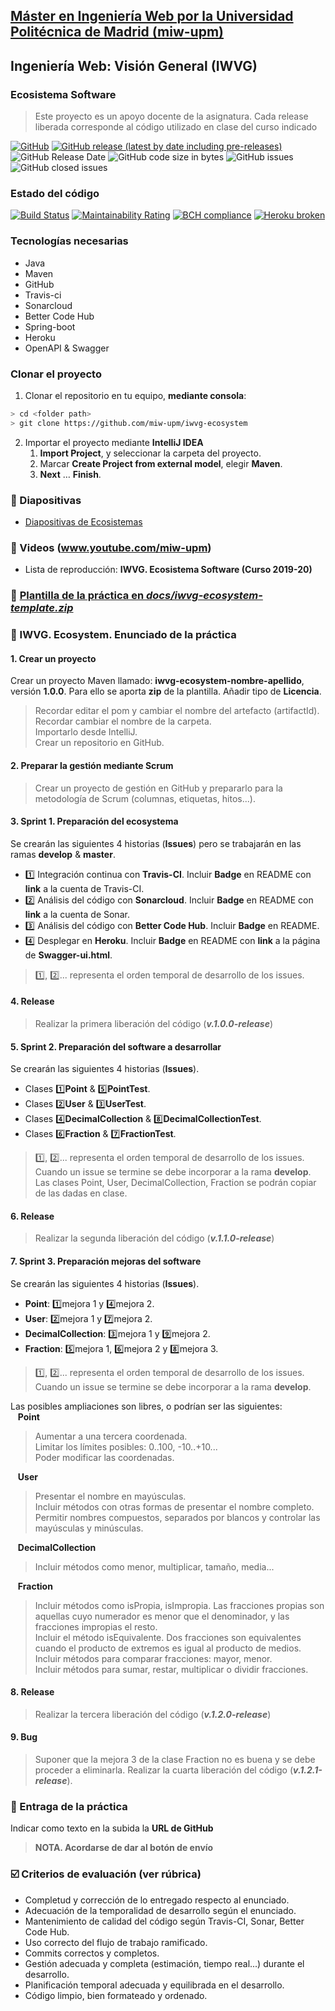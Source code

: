 ## [Máster en Ingeniería Web por la Universidad Politécnica de Madrid (miw-upm)](http://miw.etsisi.upm.es)
## Ingeniería Web: Visión General (IWVG)
### Ecosistema Software
> Este proyecto es un apoyo docente de la asignatura. Cada release liberada corresponde al código utilizado en clase del curso indicado


[![GitHub](https://img.shields.io/github/license/miw-upm/iwvg-ecosystem?color=informational)](https://github.com/miw-upm/iwvg-ecosystem/blob/develop/LICENSE.md)
[![GitHub release (latest by date including pre-releases)](https://img.shields.io/github/v/release/miw-upm/iwvg-ecosystem?color=informational)](https://github.com/miw-upm/iwvg-ecosystem/releases)
![GitHub Release Date](https://img.shields.io/github/release-date/miw-upm/iwvg-ecosystem?color=informational)
![GitHub code size in bytes](https://img.shields.io/github/languages/code-size/miw-upm/iwvg-ecosystem)
![GitHub issues](https://img.shields.io/github/issues/miw-upm/iwvg-ecosystem?color=important)
![GitHub closed issues](https://img.shields.io/github/issues-closed/miw-upm/iwvg-ecosystem?color=informational)

### Estado del código
[![Build Status](https://travis-ci.org/miw-upm/iwvg-ecosystem.svg?branch=develop)](https://travis-ci.org/miw-upm/iwvg-ecosystem)
[![Maintainability Rating](https://sonarcloud.io/api/project_badges/measure?project=es.upm.miw%3Aiwvg-ecosystem&metric=sqale_rating)](https://sonarcloud.io/dashboard?id=es.upm.miw%3Aiwvg-ecosystem)
[![BCH compliance](https://bettercodehub.com/edge/badge/miw-upm/iwvg-ecosystem?branch=master)](https://bettercodehub.com/results/miw-upm/iwvg-ecosystem)
[![Heroku broken](https://iwvg-ecosystem.herokuapp.com/system/version-badge)](https://iwvg-ecosystem.herokuapp.com/swagger-ui.html)

### Tecnologías necesarias
* Java
* Maven
* GitHub
* Travis-ci
* Sonarcloud
* Better Code Hub
* Spring-boot
* Heroku
* OpenAPI & Swagger

### Clonar el proyecto
1. Clonar el repositorio en tu equipo, **mediante consola**:
```sh
> cd <folder path>
> git clone https://github.com/miw-upm/iwvg-ecosystem
```
2. Importar el proyecto mediante **IntelliJ IDEA**
   1. **Import Project**, y seleccionar la carpeta del proyecto.
   1. Marcar **Create Project from external model**, elegir **Maven**.
   1. **Next** … **Finish**.

### :book: Diapositivas
* [Diapositivas de Ecosistemas](docs/miw-iwvg-ecosistema-diapositivas.pdf)   

### :movie_camera: Videos (www.youtube.com/miw-upm)
* Lista de reproducción: **IWVG. Ecosistema Software (Curso 2019-20)**

### :dvd: [Plantilla de la práctica en _docs/iwvg-ecosystem-template.zip_](docs/iwvg-ecosystem-template.zip)

### :page_with_curl: IWVG. Ecosystem. Enunciado de la práctica

#### 1. Crear un proyecto
Crear un proyecto Maven llamado: **iwvg-ecosystem-nombre-apellido**, versión **1.0.0**. Para ello se aporta **zip** de la plantilla. Añadir tipo de **Licencia**.
> Recordar editar el pom y cambiar el nombre del artefacto (artifactId).   
> Recordar cambiar el nombre de la  carpeta.   
> Importarlo desde IntelliJ.   
> Crear un repositorio en GitHub.   

#### 2. Preparar la gestión mediante Scrum
> Crear un proyecto de gestión en GitHub y prepararlo para la metodología de Scrum (columnas, etiquetas, hitos...).   

#### 3. Sprint 1. Preparación del ecosystema
Se crearán las siguientes 4 historias (**Issues**) pero se trabajarán en las ramas **develop** & **master**.
* :one: Integración continua con **Travis-CI**. Incluir **Badge** en README con **link** a la cuenta de Travis-CI.
* :two: Análisis del código con **Sonarcloud**. Incluir **Badge** en README con **link** a la cuenta de Sonar.
* :three: Análisis del código con **Better Code Hub**. Incluir **Badge** en README.
* :four: Desplegar en **Heroku**. Incluir **Badge** en README con **link** a la página de **Swagger-ui.html**.
> :one:, :two:... representa el orden temporal de desarrollo de los issues.

#### 4. Release
> Realizar la primera liberación del código (_**v.1.0.0-release**_)

#### 5. Sprint 2. Preparación del software a desarrollar
Se crearán las siguientes 4 historias (**Issues**).
* Clases :one:**Point** & :five:**PointTest**.
* Clases :two:**User** & :three:**UserTest**.
* Clases :four:**DecimalCollection** & :eight:**DecimalCollectionTest**.
* Clases :six:**Fraction** & :seven:**FractionTest**.
> :one:, :two:... representa el orden temporal de desarrollo de los issues. Cuando un issue se termine se debe incorporar a la rama **develop**. Las clases Point, User, DecimalCollection, Fraction se podrán copiar de las dadas en clase.

#### 6. Release
> Realizar la segunda liberación del código (_**v.1.1.0-release**_)

#### 7. Sprint 3. Preparación mejoras del software
Se crearán las siguientes 4 historias (**Issues**).
* **Point**: :one:mejora 1 y :four:mejora 2.
* **User**: :two:mejora 1 y :seven:mejora 2.
* **DecimalCollection**: :three:mejora 1 y :nine:mejora 2.
* **Fraction**: :five:mejora 1, :six:mejora 2 y :eight:mejora 3.
> :one:, :two:... representa el orden temporal de desarrollo de los issues. Cuando un issue se termine se debe incorporar a la rama **develop**.

Las posibles ampliaciones son libres, o podrían ser las siguientes:   
&nbsp;&nbsp;&nbsp;**Point**   
> Aumentar a una tercera coordenada.   
> Limitar los límites posibles: 0..100, -10..+10...   
> Poder modificar las coordenadas.

&nbsp;&nbsp;&nbsp;**User**   
> Presentar el nombre en mayúsculas.   
> Incluir métodos con otras formas de presentar el nombre completo.   
> Permitir nombres compuestos, separados por blancos y controlar las mayúsculas y minúsculas.

&nbsp;&nbsp;&nbsp;**DecimalCollection**   
> Incluir métodos como menor, multiplicar, tamaño, media...

&nbsp;&nbsp;&nbsp;**Fraction**
> Incluir métodos como isPropia, isImpropia. Las fracciones propias son aquellas cuyo numerador es menor que el denominador, y las fracciones impropias el resto.    
> Incluir el método isEquivalente. Dos fracciones son equivalentes cuando el producto de extremos es igual al producto de medios.   
> Incluir métodos para comparar fracciones: mayor, menor.   
> Incluir métodos para sumar, restar, multiplicar o dividir fracciones.      

#### 8. Release
> Realizar la tercera liberación del código (_**v.1.2.0-release**_)

#### 9. Bug
> Suponer que la mejora 3 de la clase Fraction no es buena y se debe proceder a eliminarla. Realizar la cuarta liberación del código (_**v.1.2.1-release**_).

### :clap: Entraga de la práctica
Indicar como texto en la subida la **URL de GitHub**
> **NOTA. Acordarse de dar al botón de envío**


### :ballot_box_with_check: Criterios de evaluación (ver rúbrica)
* Completud y corrección de lo entregado respecto al enunciado.
* Adecuación de la temporalidad de desarrollo según el enunciado.
* Mantenimiento de calidad del código según Travis-CI, Sonar, Better Code Hub.
* Uso correcto del flujo de trabajo ramificado.
* Commits correctos y completos.
* Gestión adecuada y completa (estimación, tiempo real...) durante el desarrollo.
* Planificación temporal adecuada y equilibrada en el desarrollo.
* Código limpio, bien formateado y ordenado.

